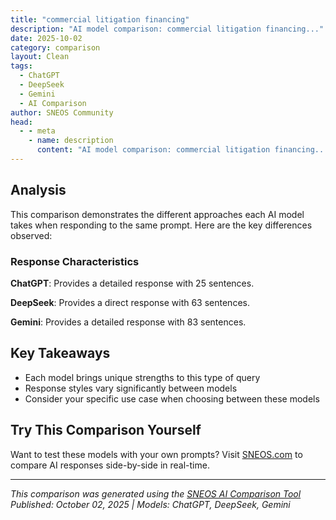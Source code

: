 ```yaml
---
title: "commercial litigation financing"
description: "AI model comparison: commercial litigation financing..."
date: 2025-10-02
category: comparison
layout: Clean
tags:
  - ChatGPT
  - DeepSeek
  - Gemini
  - AI Comparison
author: SNEOS Community
head:
  - - meta
    - name: description
      content: "AI model comparison: commercial litigation financing..."
---
```


<ChatComparison
  title="commercial litigation financing"
  prompt="commercial litigation financing"
  :responses='{
    "ChatGPT": "**Commercial Litigation Financing** (also known as litigation funding or legal financing) is a financial arrangement where a third party provides funds to a company or plaintiff involved in a commercial lawsuit in exchange for a portion of any financial recovery from the case. This type of financing helps businesses or individuals cover the often substantial costs associated with litigation, such as attorney fees, court costs, expert witness fees, and other related expenses.\n\n### Key Features of Commercial Litigation Financing\n1. **Non-Recourse Funding**  \n   The financing is typically non-recourse, meaning the funder only recovers their investment (plus fees and agreed returns) if the case is won or settled successfully. If the case is lost, the borrower usually owes nothing to the funder.\n\n2. **Use of Funds**  \n   The funds can be used to pay for legal fees, operational costs, or to provide working capital during litigation.\n\n3. **Third-Party Funding**  \n   The funder is an independent third party, separate from the litigant and their attorney, providing capital specifically for litigation purposes.\n\n4. **Due Diligence**  \n   Funders conduct extensive due diligence to assess the merits and potential value of the claim before agreeing to finance the litigation.\n\n### Benefits of Commercial Litigation Financing\n- **Access to Justice:** Enables entities without sufficient capital to pursue valid claims.\n- **Risk Management:** Transfers the financial risk of litigation away from the claimant.\n- **Cash Flow:** Preserves working capital for ongoing business operations.\n- **Strategic Advantage:** Provides resources to sustain prolonged litigation or negotiate better settlements.\n\n### Common Users\n- Corporations involved in contract disputes, intellectual property cases, antitrust litigation, or other commercial disputes.\n- Plaintiffs and claimants who need financial support to continue their legal battles.\n\n### Considerations and Risks\n- **Cost:** Litigation financing can be expensive, often involving high fees and a percentage of the recovery.\n- **Control:** Some contracts may require the funder\u2019s approval on settlement decisions.\n- **Confidentiality:** Disclosure requirements vary and can affect litigation strategy.\n\n### Example Scenario\nA small tech company sues a supplier for breach of contract but lacks the budget to cover the full cost of litigation. The company secures commercial litigation financing to cover legal fees, enabling them to pursue the case without jeopardizing their cash flow. If the company wins or settles the case with a financial award, the funder is repaid with an agreed-upon portion of the proceeds. If the company loses, it owes nothing to the funder.\n\n---\n\nIf you need more detailed information on how to obtain commercial litigation financing, typical terms, or key providers in the industry, feel free to ask!",
    "DeepSeek": "Of course. Let\u0027s break down **commercial litigation financing** (also known as **third-party litigation funding** or **legal financing**).\n\nAt its core, it is a mechanism where a specialized financing company (the \u0022funder\u0022) provides capital to a plaintiff involved in a commercial lawsuit in exchange for a portion of the financial recovery if the case is successful. If the case loses, the funder typically loses its investment and receives nothing.\n\n---\n\n### 1. How It Works: The Basic Model\n\nThe process usually follows these steps:\n\n1.  **A Plaintiff Has a Strong Claim:** A company or individual (the \u0022plaintiff\u0022) has a meritorious commercial legal claim (e.g., breach of contract, intellectual property theft, antitrust, shareholder dispute) but lacks the financial resources to pursue it vigorously.\n2.  **Seeking Funding:** The plaintiff and their law firm approach a litigation funder. The law firm often plays a key role in vetting and introducing the funder.\n3.  **Due Diligence:** The funder conducts an extensive review of the case. This involves analyzing legal merits, potential damages, the defendant\u0027s ability to pay, and the track record of the law firm. This process can take weeks or months and is highly selective.\n4.  **The Agreement:** If the funder decides to invest, they draft a funding agreement. This specifies:\n    *   **Capital Provided:** The amount of money the funder will provide.\n    *   **Use of Funds:** The capital is typically used for attorney\u0027s fees, court costs, expert witnesses, and other litigation expenses. It can also be used as **working capital** for the plaintiff company to stay afloat during the lengthy litigation process.\n    *   **Return to Funder:** The funder\u0027s return, which is usually a percentage of the recovery (e.g., 20-40%) OR a multiple of the capital invested (e.g., 3x to 5x), whichever is higher.\n5.  **Funding \u0026 Litigation:** The funder provides the capital in stages. The plaintiff and their law firm control the legal strategy; the funder is typically a **passive investor** with no control over litigation decisions (to avoid ethical issues).\n6.  **Resolution:**\n    *   **If the Case Wins:** The proceeds from the settlement or judgment are used to first repay the funder its agreed-upon share. The remaining amount goes to the plaintiff and their law firm.\n    *   **If the Case Loses:** The funder loses its entire investment. The plaintiff owes nothing. This is known as **non-recourse funding**\u2014repayment is contingent on a successful outcome.\n\n---\n\n### 2. Key Players and What They Get\n\n*   **The Plaintiff (Company/Individual):**\n    *   **Gets:** Access to justice, capital to fight a well-resourced opponent, risk mitigation (transfers the financial risk of losing to the funder), and the ability to preserve cash flow for core business operations.\n*   **The Law Firm:**\n    *   **Gets:** Ability to take on large, expensive cases without straining firm resources, can offer alternative fee arrangements to clients (e.g., reduced fees paired with funding), and gets paid throughout the case.\n*   **The Litigation Funder:**\n    *   **Gets:** A high-return, non-correlated asset (lawsuit outcomes aren\u0027t tied to the stock market). Returns are targeted to be significantly higher than traditional investments to compensate for the high risk of total loss.\n\n---\n\n### 3. Types of Cases Funded\n\nFunders are highly selective and look for cases with a strong likelihood of a large monetary reward. Common case types include:\n\n*   **Breach of Contract**\n*   **Intellectual Property Disputes** (Patent, Copyright, Trademark infringement)\n*   **Antitrust and Competition Law**\n*   **Arbitration Awards** (Enforcing a judgment)\n*   **Shareholder and Commercial Fraud**\n*   **International Arbitration**\n*   **Bankruptcy and Insolvency Claims**\n\n---\n\n### 4. Major Pros and Cons\n\n#### **Advantages:**\n\n*   **Access to Justice:** Levels the playing field against deep-pocketed defendants.\n*   **Risk Transfer:** The company offloads the financial risk of litigation onto the funder.\n*   **Improved Cash Flow:** Frees up capital that would otherwise be spent on legal fees.\n*   **Expert Validation:** A funder\u0027s rigorous due diligence serves as a third-party endorsement of the case\u0027s strength.\n\n#### **Disadvantages and Criticisms:**\n\n*   **High Cost of Capital:** The funder\u0027s share of the recovery can be substantial.\n*   **Loss of Control:** While funders don\u0027t control strategy, the funding agreement may include certain veto rights or require approvals for major decisions like settlement.\n*   **Confidentiality:** The plaintiff must share sensitive case information with the funder.\n*   **Ethical and Legal Scrutiny:** The industry faces debates around:\n    *   **Champerty and Maintenance:** Historic laws against meddling in lawsuits; now largely abolished or modified, but still a consideration.\n    *   **Privilege:** Sharing attorney-client communications with a third-party funder could potentially waive legal privilege, though steps are taken to protect it.\n    *   **Discovery:** Defendants often seek to discover the funding agreement, arguing it is relevant to the plaintiff\u0027s financial bias or ability to pay costs if they lose.\n\n---\n\n### 5. The Big Picture: Market and Trends\n\n*   **A Growing Industry:** The commercial litigation finance market is expanding rapidly, with billions of dollars committed globally.\n*   **Corporate Tool:** It has evolved from a last resort for the desperate to a strategic financial tool used by companies and law firms of all sizes.\n*   **Portfolio Funding:** Funders are increasingly providing capital for a **portfolio of cases** from a single law firm, rather than just one case, to diversify their risk.\n*   **Defense-Side Funding:** A newer area where funding is provided to *defendants* for meritorious defenses or to fund counterclaims.\n*   **Increasing Regulation:** As the industry grows, jurisdictions are considering or implementing regulations to ensure transparency and ethical practices.\n\nIn summary, commercial litigation financing is a powerful but complex financial instrument that has fundamentally changed the landscape of high-stakes business disputes. It provides capital and risk management for plaintiffs while offering the potential for high returns to specialized investors.",
    "Gemini": "Okay, let\u0027s break down commercial litigation financing. Here\u0027s a comprehensive overview:\n\n**What is Commercial Litigation Financing (CLF)?**\n\nCommercial litigation financing (also called litigation funding, third-party funding, or legal finance) is a non-recourse investment in a commercial legal claim by a third-party funder.  In simpler terms, it\u0027s when a company or law firm involved in a lawsuit receives funding from an outside investor to help cover the costs of pursuing the case.\n\n**Key Characteristics:**\n\n*   **Non-Recourse:** This is the most crucial element. The funder *only* gets paid back if the case is successful (e.g., a settlement or judgment). If the case is lost, the funder loses its investment. The plaintiff owes nothing. This protects the plaintiff from further financial burden if the litigation fails.\n\n*   **Investment, Not a Loan:**  CLF isn\u0027t a loan. There\u0027s no repayment obligation unless the case generates revenue.  It\u0027s an investment based on the assessed value and potential success of the legal claim.\n\n*   **Funding Covers Costs:** Funds are typically used to pay for legal fees (law firm), expert witness fees, court costs, discovery expenses, and other related expenses associated with litigation.  Sometimes, funding can even be used for working capital for the company while the litigation is pending.\n\n*   **Percentage Share of Recovery:** The funder\u0027s return is usually a pre-agreed percentage of the settlement or judgment amount. The specific percentage will depend on the risk profile of the case, the amount of funding required, and the duration of the litigation. Returns can also be calculated as a multiple of the investment.\n\n*   **Funder\u0027s Role:**  Funders typically do *not* control the litigation. The plaintiff (the company or law firm that hired them) and their attorneys retain decision-making authority over strategy and settlement negotiations. However, funders often have contractual rights to be kept informed about the progress of the case and may have consultation rights (but not control). They conduct due diligence before funding to be reasonably sure that the lawyers are skilled and the case has merit.\n\n**Who Uses Commercial Litigation Financing?**\n\n*   **Businesses (Plaintiffs):** Companies of all sizes, from startups to large corporations, use CLF to pursue meritorious claims without depleting their operating capital. This allows them to level the playing field against well-resourced defendants.\n*   **Law Firms:** Law firms, especially smaller or boutique firms, might use CLF to take on complex or high-stakes cases that they otherwise couldn\u0027t afford. It allows them to offer their clients contingency-fee arrangements without taking on excessive financial risk.\n*   **Insolvency Practitioners:** Trustees, liquidators, and administrators use CLF to pursue claims on behalf of insolvent estates, maximizing returns for creditors.\n\n**Types of Cases Funded:**\n\nCLF can be used for a wide range of commercial disputes, including:\n\n*   **Breach of Contract:** Disputes arising from broken agreements.\n*   **Intellectual Property (IP) Infringement:** Patent, trademark, and copyright infringement cases.\n*   **Antitrust/Competition:** Cases alleging anti-competitive behavior.\n*   **Fraud:** Claims of fraudulent activities.\n*   **Bankruptcy Litigation:**  Avoidance actions, preference claims, and other disputes arising in bankruptcy proceedings.\n*   **International Arbitration:** Cross-border disputes resolved through arbitration.\n*   **Mass Torts/Class Actions:** Although these often have different funding structures, CLF principles can apply.\n*   **Judgment Enforcement:** Funding to help enforce judgments already won in court.\n*   **Environmental Litigation:** Disputes relating to environmental damage.\n\n**Benefits of Commercial Litigation Financing:**\n\n*   **Preserves Capital:**  Companies can pursue legal claims without tying up their working capital.\n*   **Levels the Playing Field:**  Allows smaller companies to compete with larger, better-funded opponents.\n*   **Risk Mitigation:**  Transfers the financial risk of litigation to the funder.\n*   **Access to Justice:**  Enables meritorious claims to be pursued that might otherwise be abandoned due to lack of resources.\n*   **Alignment of Interests:** Aligns the interests of the plaintiff, their attorneys, and the funder, all incentivized to achieve a successful outcome.\n*   **Due Diligence Benefits:**  The funder\u0027s due diligence process provides an independent assessment of the case\u0027s merits, which can be valuable for the plaintiff.\n\n**Drawbacks and Considerations:**\n\n*   **Cost of Capital:**  CLF is an expensive form of financing. Funders expect a significant return to compensate for the risk they are taking.\n*   **Loss of Control (Potential):** While funders typically don\u0027t control the litigation, some agreements may include provisions that could limit the plaintiff\u0027s flexibility in settlement negotiations.  It\u0027s crucial to understand the funder\u0027s contractual rights.\n*   **Due Diligence Requirements:** The funding process involves a thorough due diligence review by the funder, which can be time-consuming and require the disclosure of sensitive information.\n*   **Disclosure Issues:**  In some jurisdictions, there may be debates or requirements about disclosing the existence of the funding arrangement to the opposing party or the court.  Transparency is generally considered best practice, but the specific rules vary.\n*   **Funder Selection:** Choosing the right funder is crucial. Plaintiffs should carefully evaluate the funder\u0027s experience, reputation, financial stability, and alignment with their litigation goals.\n*   **Ethical Considerations:** Lawyers have ethical obligations to their clients, including maintaining independence and avoiding conflicts of interest. They must ensure that the funding arrangement doesn\u0027t compromise their professional duties.\n\n**The Funding Process:**\n\n1.  **Initial Contact:** The plaintiff or their attorney contacts a litigation funder.\n2.  **Case Assessment:** The funder conducts a preliminary assessment of the case, reviewing key documents and information.\n3.  **Due Diligence:** If the initial assessment is favorable, the funder conducts a more thorough due diligence review, including legal and financial analysis.\n4.  **Term Sheet Negotiation:** If the funder is interested in providing funding, they will issue a term sheet outlining the key terms of the investment.\n5.  **Legal Documentation:**  The parties negotiate and execute a funding agreement.\n6.  **Funding Disbursement:** The funder provides the agreed-upon funding.\n7.  **Case Management:** The litigation proceeds, with the funder receiving regular updates and potentially providing strategic input.\n8.  **Recovery and Payment:** If the case is successful, the funder receives its share of the recovery.\n\n**The Future of CLF:**\n\nCommercial litigation financing is a growing industry worldwide.  It\u0027s becoming increasingly accepted as a legitimate and valuable tool for businesses and law firms. As the industry matures, we can expect to see:\n\n*   **Greater Standardization:**  More standardized terms and practices.\n*   **Increased Competition:**  More funders entering the market, potentially driving down costs.\n*   **Broader Adoption:**  Wider use of CLF across different types of cases and jurisdictions.\n*   **Increased Regulation:**  More regulatory oversight to ensure transparency and protect the interests of all parties.\n\n**Key Players:**\n\nThere are many commercial litigation funders operating globally. Some of the major players include:\n\n*   Burford Capital\n*   Omni Bridgeway\n*   Woodsford Litigation Funding\n*   Harbour Litigation Funding\n*   Longford Capital\n\n**Where to Learn More:**\n\n*   **ALF (Association of Litigation Funders):** A professional association that promotes responsible and ethical practices in the CLF industry.\n*   **Lexology, Law360, Bloomberg Law, Westlaw, and other legal news sources:**  Provide coverage of developments in the CLF market.\n\n**In Conclusion:**\n\nCommercial litigation financing offers a valuable alternative for companies and law firms seeking to pursue legal claims without depleting their resources. It is important to understand the benefits, risks, and considerations before entering into a funding agreement. If you are considering CLF, it is essential to work with experienced legal counsel and conduct thorough due diligence to ensure that you are making an informed decision.\n"
  }'
  published-date="00:05"
/>

## Analysis

This comparison demonstrates the different approaches each AI model takes when responding to the same prompt. Here are the key differences observed:

### Response Characteristics

**ChatGPT**: Provides a detailed response with 25 sentences. 

**DeepSeek**: Provides a direct response with 63 sentences. 

**Gemini**: Provides a detailed response with 83 sentences. 

## Key Takeaways

- Each model brings unique strengths to this type of query
- Response styles vary significantly between models
- Consider your specific use case when choosing between these models

## Try This Comparison Yourself

Want to test these models with your own prompts? Visit [SNEOS.com](https://sneos.com) to compare AI responses side-by-side in real-time.

---

*This comparison was generated using the [SNEOS AI Comparison Tool](https://sneos.com)*
*Published: October 02, 2025 | Models: ChatGPT, DeepSeek, Gemini*
